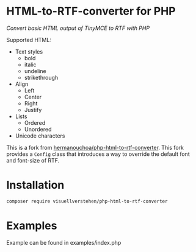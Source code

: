 # HTML-to-RTF-converter for PHP
_Convert basic HTML output of TinyMCE to RTF with PHP_

Supported HTML:
- Text styles
  - bold
  - italic
  - undeline
  - strikethrough
- Align
  - Left
  - Center
  - Right
  - Justify
- Lists
  - Ordered
  - Unordered
- Unicode characters

This is a fork from [hermanouchoa/php-html-to-rtf-converter](https://github.com/hermanouchoa/php-html-to-rtf-converter).
This fork provides a ```Config``` class that introduces a way to override the default font and font-size of RTF.

# Installation
``` bash
composer require visuellverstehen/php-html-to-rtf-converter
```

# Examples
Example can be found in examples/index.php
